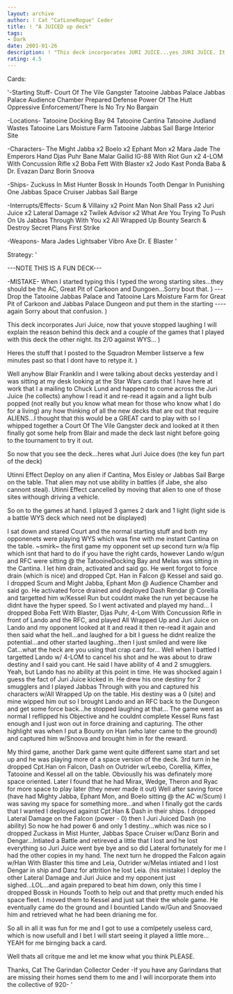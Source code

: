 ```yaml
---
layout: archive
author: ! Cat "CatLoneRogue" Ceder
title: ! "A JUICED up deck"
tags:
- Dark
date: 2001-01-26
description: ! "This deck incorporates JURI JUICE...yes JURI JUICE. It’s A FUN DECK so don’t give me 1 star for a FUN deck please."
rating: 4.5
---
```

Cards: 

'-Starting Stuff-
Court Of The Vile Gangster
Tatooine Jabbas Palace
Jabbas Palace Audience Chamber
Prepared Defense
Power Of The Hutt
Oppressive Enforcement/There Is No Try
No Bargain

-Locations-
Tatooine Docking Bay 94
Tatooine Cantina
Tatooine Judland Wastes
Tatooine Lars Moisture Farm
Tatooine
Jabbas Sail Barge Interior Site

-Characters-
The Might Jabba x2
Boelo x2
Ephant Mon x2
Mara Jade The Emperors Hand
Djas Puhr
Bane Malar
Gailid
IG-88 With Riot Gun x2
4-LOM With Concussion Rifle x2
Boba Fett With Blaster x2
Jodo Kast
Ponda Baba & Dr. Evazan
Danz Borin
Snoova

-Ships-
Zuckuss In Mist Hunter
Bossk In Hounds Tooth
Dengar In Punishing One
Jabbas Space Cruiser
Jabbas Sail Barge

-Interrupts/Effects-
Scum & Villainy x2
Point Man
Non Shall Pass x2
Juri Juice x2
Lateral Damage x2
Twilek Advisor x2
What Are You Trying To Push On Us
Jabbas Through With You x2
All Wrapped Up
Bounty
Search & Destroy
Secret Plans
First Strike

-Weapons-
Mara Jades Lightsaber
Vibro Axe
Dr. E Blaster
'

Strategy: '

---NOTE THIS IS A FUN DECK---

-MISTAKE-
When I started typing this I typed the wrong starting sites...they should be the AC, Great Pit of Carkoon and Dungoen...Sorry bout that. )
--- Drop the Tatooine Jabbas Palace and Tatooine Lars Moisture Farm for Great Pit of Carkoon and Jabbas Palace Dungeon and put them in the starting ---- again Sorry about that confusion. )

This deck incorporates Juri Juice, now that youve stopped laughing I will explain the reason behind this deck and a couple of the games that I played with this deck the other night. Its 2/0 against WYS... )

Heres the stuff that I posted to the Squadron Member listserve a few minutes past so that I dont have to retype it. )

Well anyhow Blair Franklin and I were talking about decks yesterday and I was sitting at my desk looking at the Star Wars cards that I have here at  work that I a mailing to Chuck Lund and happend to come across the Juri Juice (he collects) anyhow I read it and re-read it again and a light bulb popped (not really but you know what mean for those who know what I do for a living) any how thinking of all the new decks that are out that require ALIENS...I thought that this would be a GREAT card to play with so I whipped together a Court Of The Vile Gangster deck and looked at it then finally got some help from Blair and made the deck last night before going to the tournament to try it out.

So now that you see the deck...heres what Juri Juice does (the key fun part of the deck)

Utinni Effect
Deploy on any alien if Cantina, Mos Eisley or Jabbas Sail Barge on the table. That alien may not use ability in battles (if Jabe, she also cannont steal). Utinni Effect cancelled by moving that alien to one of those sites withough driving a vehicle.

So on to the games at hand. I played 3 games 2 dark and 1 light (light side is a battle WYS deck which need not be displayed)

I sat down and stared Court and the normal starting stuff and both my opponenets were playing WYS which was fine with me instant Cantina on the table. ~smirk~ the first game my opponent set up second turn w/a flip which isnt that hard to do if you have the right cards, however Lando w/gun and RFC were sitting @ the TatooineDocking Bay and Melas was sitting in the Cantina. I let him drain, activated and said go. He went forgot to force drain (which is nice) and dropped Cpt. Han in Falcon @ Kessel and said go. I dropped Scum and Might Jabba, Ephant Mon @ Audience Chamber and said go. He activated force drained and deployed Dash Rendar @ Corellia and targetted him w/Kessel Run but couldnt make the run yet because he didnt have the hyper speed. So I went activated and played my hand... I dropped Boba Fett With Blaster, Djas Puhr, 4-Lom With Concussion Rifle in front of Lando and the RFC, and played All Wrapped Up and Juri Juice on Lando and my opponent looked at it and read it then re-read it again and then said what the hell...and laughed for a bit I guess he didnt realize the potential...and other started laughing...then I just smiled and were like Cat...what the heck are you using that crap card for... Well when I battled I targetted Lando w/ 4-LOM to cancel his shot and he was about to draw destiny and I said you cant. He said I have ability of 4 and 2 smugglers. Yeah, but Lando has no ability at this point in time. He was shocked again I guess the fact of Juri Juice kicked in. He drew his one destiny for 2 smugglers and I played Jabbas Through with you and captured his characters w/All Wrapped Up on the table. His destiny was a 0 (site) and mine wipped him out so I brought Lando and an RFC back to the Dungeon and get some force back...he stopped laughing at that... The game went as normal I reflipped his Objective and he couldnt complete Kessel Runs fast enough and I just won out in force draining and capturing. The other highlight was when I put a Bounty on Han (who later came to the ground) and captured him w/Snoova and brought him in for the reward.

My third game, another Dark game went quite different same start and set up and he was playing more of a space version of the deck. 3rd turn in he dropped Cpt.Han on Falcon, Dash on Outrider w/Leebo, Corellia, Kiffex, Tatooine and Kessel all on the table. Obviouslly his was definately more space oriented. Later I found that he had Mirax, Wedge, Theron and Ryac for more space to play later (they never made it out) Well after saving force (have had Mighty Jabba, Ephant Mon, and Boelo sitting @ the AC w/Scum) I was saving my space for something more...and when I finally got the cards that I wanted I deployed against Cpt.Han & Dash in their ships. I dropped Lateral Damage on the Falcon (power - 0) then I Juri Juiced Dash (no ability) So now he had power 6 and only 1 destiny...which was nice so I dropped Zuckass in Mist Hunter, Jabbas Space Cruiser w/Danz Borin and Dengar...Intiated a Battle and retireved a little that I lost and he lost everything so Juri Juice went bye bye and so did Lateral fortunately for me I had the other copies in my hand. The next turn he dropped the Falcon again w/Han With Blaster this time and Leia, Outrider w/Melas intiated and I lost Dengar in ship and Danz for attrition he lost Leia. (his mistake) I deploy the other Lateral Damage and Juri Juice and my opponent just sighed...LOL...and again prepared to beat him down, only this time I dropped Bossk in Hounds Tooth to help out and that pretty much ended his space fleet. I moved them to Kessel and just sat their the whole game. He eventually came do the ground and I bountied Lando w/Gun and Snoovaed him and retrieved what he had been drianing me for.

So all in all it was fun for me and I got to use a comlpetely useless card, which is now usefull and I bet I will start seeing it played a little more... YEAH for me birnging back a card.

Well thats all critque me and let me know what you think PLEASE.

Thanks,
Cat The Garindan Collector Ceder
-If you have any Garindans that are missing their homes send them to me and I will incorporate them into the collective of 920-
'
